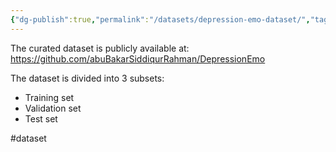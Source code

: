 ```yaml
---
{"dg-publish":true,"permalink":"/datasets/depression-emo-dataset/","tags":["gardenEntry"]}
---
```



The curated dataset is publicly available at:
https://github.com/abuBakarSiddiqurRahman/DepressionEmo

The dataset is divided into 3 subsets:

- Training set
- Validation set
- Test set

#dataset 